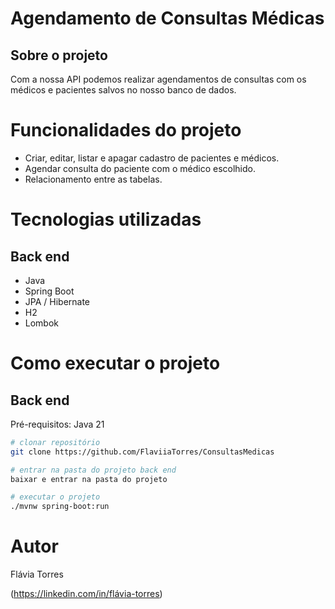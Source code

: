 # Agendamento de Consultas Médicas

## Sobre o projeto
Com a nossa API podemos realizar agendamentos de consultas com os médicos e pacientes salvos no nosso banco de dados.


# Funcionalidades do projeto
- Criar, editar, listar e apagar cadastro de pacientes e médicos.
- Agendar consulta do paciente com o médico escolhido.
- Relacionamento entre as tabelas.

  
# Tecnologias utilizadas
## Back end
- Java
- Spring Boot
- JPA / Hibernate
- H2
- Lombok

# Como executar o projeto

## Back end
Pré-requisitos: Java 21

```bash
# clonar repositório
git clone https://github.com/FlaviiaTorres/ConsultasMedicas

# entrar na pasta do projeto back end
baixar e entrar na pasta do projeto

# executar o projeto
./mvnw spring-boot:run
```


# Autor

Flávia Torres

(https://linkedin.com/in/flávia-torres)
